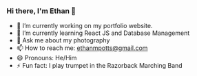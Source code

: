 ### Hi there, I'm Ethan 👋

<!--
**empotts/empotts** is a ✨ _special_ ✨ repository because its `README.md` (this file) appears on your GitHub profile.

Here are some ideas to get you started:

- 🔭 I’m currently working on ...
- 🌱 I’m currently learning ...
- 👯 I’m looking to collaborate on ...
- 🤔 I’m looking for help with ...
- 💬 Ask me about ...
- 📫 How to reach me: ...
- 😄 Pronouns: ...
- ⚡ Fun fact: ...
-->

- 🔭 I’m currently working on my portfolio website.
- 🌱 I’m currently learning React JS and Database Management
- 💬 Ask me about my photography
- 📫 How to reach me: ethanmpotts@gmail.com
- 😄 Pronouns: He/Him
- ⚡ Fun fact: I play trumpet in the Razorback Marching Band
